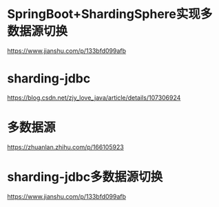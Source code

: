 # SpringBoot+ShardingSphere实现多数据源切换
https://www.jianshu.com/p/133bfd099afb

# sharding-jdbc
https://blog.csdn.net/zjy_love_java/article/details/107306924
 
# 多数据源
https://zhuanlan.zhihu.com/p/166105923
  
# sharding-jdbc多数据源切换
https://www.jianshu.com/p/133bfd099afb
